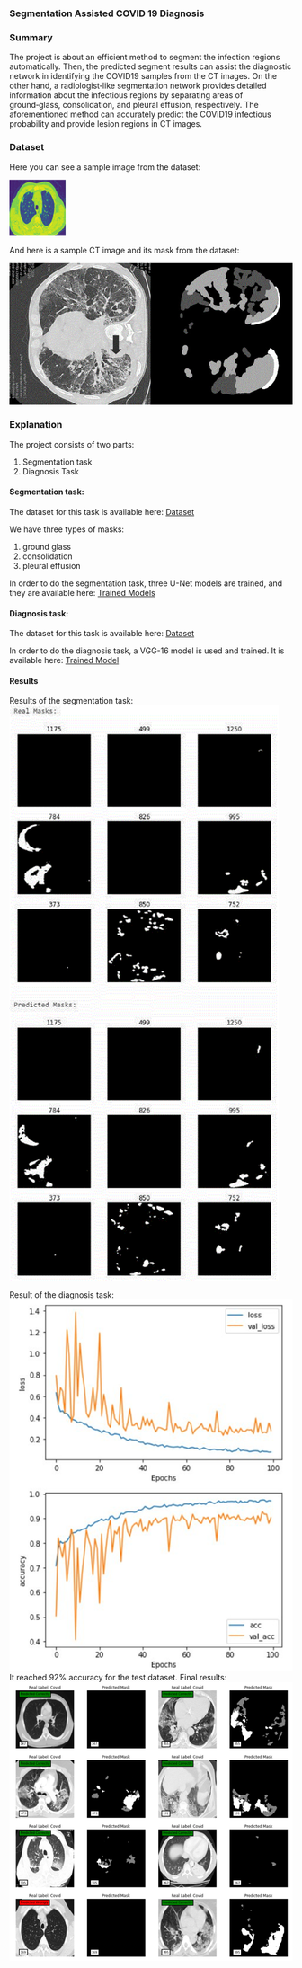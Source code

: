 ### Segmentation Assisted COVID 19 Diagnosis

### Summary

The project is about an efficient method to segment the infection regions automatically. Then, the predicted segment results can assist the diagnostic network in identifying the COVID19 samples from the CT images. On the other hand, a radiologist‑like segmentation network provides detailed information about the infectious regions by separating areas of ground‑glass, consolidation, and pleural effusion, respectively. The aforementioned method can accurately predict the COVID19 infectious probability and provide lesion regions in CT images.

### Dataset

Here you can see a sample image from the dataset:

<!-- ![sample image from dataset](./readme_images/sample.jpg) -->
<img src="./readme_images/sample.jpg" width="100" height="100">

And here is a sample CT image and its mask from the dataset:

![sample CT image and its mask from the dataset](./readme_images/sample-mask.jpg)

### Explanation

The project consists of two parts:
1. Segmentation task
2. Diagnosis Task

#### Segmentation task:
The dataset for this task is available here:
[Dataset](https://drive.google.com/drive/folders/1LSgzWgiDrNdlXfBmZFl1LyrFVWFaUA_q?usp=share_link)

We have three types of masks:
1. ground glass
2. consolidation
3. pleural effusion

In order to do the segmentation task, three U-Net models are trained, and they are available here:
[Trained Models](https://drive.google.com/drive/folders/1ubOYddgXB_DkUQwLnlASKzLqA0vo4P1q?usp=share_link)

#### Diagnosis task:
The dataset for this task is available here:
[Dataset](https://drive.google.com/drive/folders/1ubOYddgXB_DkUQwLnlASKzLqA0vo4P1q?usp=share_link)

In order to do the diagnosis task, a VGG-16 model is used and trained. It is available here:
[Trained Model](https://drive.google.com/drive/folders/1ubOYddgXB_DkUQwLnlASKzLqA0vo4P1q?usp=share_link)

#### Results

Results of the segmentation task:
![seg task result](./readme_images/mask-result.png)

Result of the diagnosis task:
![dia figure](./readme_images/figure.png)
It reached 92% accuracy for the test dataset.
Final results:
![Final result](./readme_images/final.png)
